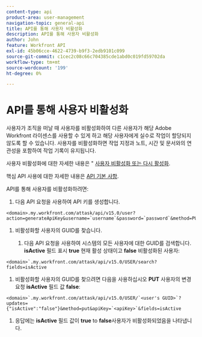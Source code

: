 ```yaml
---
content-type: api
product-area: user-management
navigation-topic: general-api
title: API를 통해 사용자 비활성화
description: API를 통해 사용자 비활성화
author: John
feature: Workfront API
exl-id: 45b06cce-4622-4739-b9f3-2edb9101c099
source-git-commit: c1cec2c08c66c704385cde1abd0c019fd59702da
workflow-type: tm+mt
source-wordcount: '199'
ht-degree: 0%

---
```



# API를 통해 사용자 비활성화

사용자가 조직을 떠날 때 사용자를 비활성화하여 다른 사용자가 해당 Adobe Workfront 라이센스를 사용할 수 있게 하고 해당 사용자에게 실수로 작업이 할당되지 않도록 할 수 있습니다. 사용자를 비활성화하면 작업 지정과 노트, 시간 및 문서와의 연관성을 포함하여 작업 기록이 유지됩니다.

사용자 비활성화에 대한 자세한 내용은 &quot; [사용자 비활성화 또는 다시 활성화](../../administration-and-setup/add-users/create-and-manage-users/deactivate-a-user.md).

핵심 API 사용에 대한 자세한 내용은 [API 기본 사항](../../wf-api/general/api-basics.md).

API를 통해 사용자를 비활성화하려면:

1. 다음 API 요청을 사용하여 API 키를 생성합니다.

```
<domain>.my.workfront.com/attask/api/v15.0/user?action=generateApiKey&username=`username`&password=`password`&method=PUT`
```

1. 비활성화할 사용자의 GUID를 찾습니다.

   1. 다음 API 요청을 사용하여 시스템의 모든 사용자에 대한 GUID를 검색합니다. **isActive** 필드 표시 **true** 현재 활성 상태이고 **false** 비활성화된 사용자:

```
<domain>`.my.workfront.com/attask/api/v15.0/USER/search?fields=isActive
```

1. 비활성화할 사용자의 GUID를 찾으려면 다음을 사용하십시오 **PUT** 사용자의 변경 요청 **isActive** 필드 값 **false**:

```
<domain>`.my.workfront.com/attask/api/v15.0/USER/`<user's GUID>`?updates={"isActive":"false"}&method=put&apiKey=`<apiKey>`&fields=isActive
```

1. 응답에는 **isActive** 필드 값이 **true** to **false**&#x200B;사용자가 비활성화되었음을 나타냅니다.

<!-- [Copy](javascript:void(0);) -->
<pre></pre>
